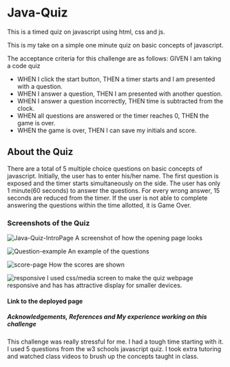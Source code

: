# Java-Quiz
This is a timed quiz on javascript using html, css and js.

This is my take on a simple one minute quiz on basic concepts of javascript. 

The acceptance criteria for this challenge are as follows:
GIVEN I am taking a code quiz

* WHEN I click the start button, THEN a timer starts and I am presented with a question.
* WHEN I answer a question, THEN I am presented with another question.
* WHEN I answer a question incorrectly, THEN time is subtracted from the clock.
* WHEN all questions are answered or the timer reaches 0, THEN the game is over.
* WHEN the game is over, THEN I can save my initials and score.

## About the Quiz

There are a total of 5 multiple choice questions on basic concepts of javascript.
Initially, the user has to enter his/her name.
The first question is exposed and the timer starts simultaneously on the side.
The user has only 1 minute(60 seconds) to answer the questions.
For every wrong answer, 15 seconds are reduced from the timer.
If the user is not able to complete answering the questions within the time allotted, it is Game Over.

### Screenshots of the Quiz

![Java-Quiz-IntroPage](https://github.com/SwathiVinod19/Java-Quiz/assets/129353324/e54b8612-1576-41e0-bf4b-2c2e599862bd)
A screenshot of how the opening page looks 


![Question-example](https://github.com/SwathiVinod19/Java-Quiz/assets/129353324/1187946d-4c21-42bd-ac13-5a636fa5497a)
An example of the questions


![score-page](https://github.com/SwathiVinod19/Java-Quiz/assets/129353324/b4d0c028-f3bf-4863-819d-131db4ae3046)
How the scores are shown

![responsive](https://github.com/SwathiVinod19/Java-Quiz/assets/129353324/c98cbead-a2e1-414e-8348-aa90a6784c62)
I used css/media screen to make the quiz webpage responsive and has has attractive display for smaller devices.


#### Link to the deployed page



##### Acknowledgements, References and My experience working on this challenge
This challenge was really stressful for me. I had a tough time starting with it. I used 5 questions from the w3 schools javascript quiz. I took extra tutoring and watched class videos to brush up the concepts taught in class.




